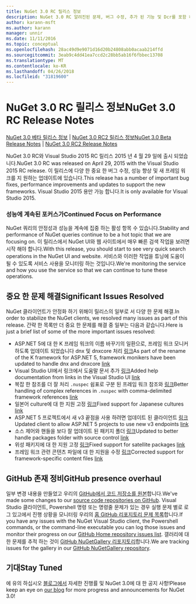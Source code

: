 ```yaml
---
title: NuGet 3.0 RC 릴리스 정보
description: NuGet 3.0 RC 알려진된 문제, 버그 수정, 추가 된 기능 및 Dcr를 포함 하 여에 대 한 릴리스 정보입니다.
author: karann-msft
ms.author: karann
manager: unnir
ms.date: 11/11/2016
ms.topic: conceptual
ms.openlocfilehash: 28ac49d9e9071d16d20b24808abb0acaab214ffd
ms.sourcegitcommit: 3eab9c4dd41ea7ccd2c28bb5ab16f6fbbec13708
ms.translationtype: MT
ms.contentlocale: ko-KR
ms.lasthandoff: 04/26/2018
ms.locfileid: "31819600"
---
```

# <a name="nuget-30-rc-release-notes"></a><span data-ttu-id="75233-103">NuGet 3.0 RC 릴리스 정보</span><span class="sxs-lookup"><span data-stu-id="75233-103">NuGet 3.0 RC Release Notes</span></span>

<span data-ttu-id="75233-104">[NuGet 3.0 베타 릴리스 정보](../release-notes/nuget-3.0-beta.md) | [NuGet 3.0 RC2 릴리스 정보](../release-notes/nuget-3.0-RC2.md)</span><span class="sxs-lookup"><span data-stu-id="75233-104">[NuGet 3.0 Beta Release Notes](../release-notes/nuget-3.0-beta.md) | [NuGet 3.0 RC2 Release Notes](../release-notes/nuget-3.0-RC2.md)</span></span>

<span data-ttu-id="75233-105">NuGet 3.0 RC와 Visual Studio 2015 RC 릴리스 2015 년 4 월 29 일에 출시 되었습니다.</span><span class="sxs-lookup"><span data-stu-id="75233-105">NuGet 3.0 RC was released on April 29, 2015 with the Visual Studio 2015 RC release.</span></span> <span data-ttu-id="75233-106">이 릴리스에 다양 한 중요 한 버그 수정, 성능 향상 및 새 프레임 워크를 지 원하는 업데이트에 있습니다.</span><span class="sxs-lookup"><span data-stu-id="75233-106">This release has a number of important bug fixes, performance improvements and updates to support the new frameworks.</span></span>  <span data-ttu-id="75233-107">Visual Studio 2015 용만 가능 합니다.</span><span class="sxs-lookup"><span data-stu-id="75233-107">It is only available for Visual Studio 2015.</span></span>

### <a name="continued-focus-on-performance"></a><span data-ttu-id="75233-108">성능에 계속된 포커스가</span><span class="sxs-lookup"><span data-stu-id="75233-108">Continued Focus on Performance</span></span>

<span data-ttu-id="75233-109">NuGet 쿼리의 안정성과 성능을 계속에 집중 하는 활성 항목 수 있습니다.</span><span class="sxs-lookup"><span data-stu-id="75233-109">Stability and performance of NuGet queries continue to be a hot topic that we are focusing on.</span></span>  <span data-ttu-id="75233-110">이 릴리스에서 NuGet UI와 웹 사이트에서 매우 빠른 검색 작업을 보려면 시작 해야 합니다.</span><span class="sxs-lookup"><span data-stu-id="75233-110">With this release, you should start to see very quick search operations in the NuGet UI and website.</span></span>  <span data-ttu-id="75233-111">서비스와 이러한 작업을 튜닝에 도움이 될 수 있도록 서비스 사용을 모니터링 하는 것입니다.</span><span class="sxs-lookup"><span data-stu-id="75233-111">We're monitoring the service and how you use the service so that we can continue to tune these operations.</span></span>

## <a name="significant-issues-resolved"></a><span data-ttu-id="75233-112">중요 한 문제 해결</span><span class="sxs-lookup"><span data-stu-id="75233-112">Significant Issues Resolved</span></span>

<span data-ttu-id="75233-113">NuGet 클라이언트가 안정화 하기 위해이 릴리스의 일부로 서 다양 한 문제 해결.</span><span class="sxs-lookup"><span data-stu-id="75233-113">In order to stabilize the NuGet clients, we resolved many issues as part of this release.</span></span>  <span data-ttu-id="75233-114">간략 한 목록만 더 중요 한 문제를 해결 중 일부는 다음과 같습니다.</span><span class="sxs-lookup"><span data-stu-id="75233-114">Here is just a brief list of some of the more important issues resolved:</span></span>

* <span data-ttu-id="75233-115">ASP.NET 5에 대 한 K 프레임 워크의 이름 바꾸기의 일환으로, 프레임 워크 모니커 하도록 업데이트 되었습니다 dnx 및 dnxcore 처리 [링크](https://github.com/NuGet/Home/issues/215)</span><span class="sxs-lookup"><span data-stu-id="75233-115">As part of the rename of the K framework for ASP.NET 5, framework monikers have been updated to handle dnx and dnxcore [link](https://github.com/NuGet/Home/issues/215)</span></span>
* <span data-ttu-id="75233-116">Visual Studio UI에서 링크에서 도움말 문서 추가 [링크](https://github.com/NuGet/Home/issues/232)</span><span class="sxs-lookup"><span data-stu-id="75233-116">Added help documentation from links in the Visual Studio UI [link](https://github.com/NuGet/Home/issues/232)</span></span>
* <span data-ttu-id="75233-117">복잡 한 참조를 더 잘 처리 `.nuspec` 쉼표로 구분 된 프레임 워크 참조와 [링크](https://github.com/NuGet/Home/issues/276)</span><span class="sxs-lookup"><span data-stu-id="75233-117">Better handling of complex references in `.nuspec` with comma-delimited framework references [link](https://github.com/NuGet/Home/issues/276)</span></span>
* <span data-ttu-id="75233-118">일본어 culture에 대 한 지원 고정 [링크](https://github.com/NuGet/Home/issues/253)</span><span class="sxs-lookup"><span data-stu-id="75233-118">Fixed support for Japanese cultures [link](https://github.com/NuGet/Home/issues/253)</span></span>
* <span data-ttu-id="75233-119">ASP.NET 5 프로젝트에서 새 v3 끝점을 사용 하려면 업데이트 된 클라이언트 [링크](https://github.com/NuGet/Home/issues/219)</span><span class="sxs-lookup"><span data-stu-id="75233-119">Updated client to allow ASP.NET 5 projects to use new v3 endpoints [link](https://github.com/NuGet/Home/issues/219)</span></span>
* <span data-ttu-id="75233-120">소스 제어와 핸들을 보다 잘 업데이트 된 패키지 폴더 [링크](https://github.com/NuGet/Home/issues/56)</span><span class="sxs-lookup"><span data-stu-id="75233-120">Updated to better handle packages folder with source control [link](https://github.com/NuGet/Home/issues/56)</span></span>
* <span data-ttu-id="75233-121">위성 패키지에 대 한 지원 고정 [링크](https://github.com/NuGet/Home/issues/17)</span><span class="sxs-lookup"><span data-stu-id="75233-121">Fixed support for satellite packages [link](https://github.com/NuGet/Home/issues/17)</span></span>
* <span data-ttu-id="75233-122">프레임 워크 관련 콘텐츠 파일에 대 한 지원을 수정 [링크](https://github.com/NuGet/Home/issues/18)</span><span class="sxs-lookup"><span data-stu-id="75233-122">Corrected support for framework-specific content files [link](https://github.com/NuGet/Home/issues/18)</span></span>

## <a name="github-presence-overhaul"></a><span data-ttu-id="75233-123">GitHub 존재 정비</span><span class="sxs-lookup"><span data-stu-id="75233-123">GitHub presence overhaul</span></span>

<span data-ttu-id="75233-124">일부 변경 내용을 만들었고 우리의 [GitHub에서 코드 저장소를 원본](http://github.com/nuget/home)합니다.</span><span class="sxs-lookup"><span data-stu-id="75233-124">We've made some changes to our [source code repositories on GitHub](http://github.com/nuget/home).</span></span>  <span data-ttu-id="75233-125">Visual Studio 클라이언트, Powershell 명령 또는 명령줄 문제가 있는 경우 실행 문제 별로 로그 있고에서 진행 상황을 모니터링 우리의 [홈 GitHub 리포지토리 문제 목록](http://github.com/nuget/home/issues)합니다.</span><span class="sxs-lookup"><span data-stu-id="75233-125">If you have any issues with the NuGet Visual Studio client, the Powershell commands, or the command-line executable you can log those issues and monitor their progress on our [GitHub Home repository issues list](http://github.com/nuget/home/issues).</span></span>  <span data-ttu-id="75233-126">갤러리에 대 한 문제를 추적 하는 것이 [GitHub NuGetGallery 리포지토리](http://github.com/nuget/NuGetGallery/issues)합니다.</span><span class="sxs-lookup"><span data-stu-id="75233-126">We are tracking issues for the gallery in our [GitHub NuGetGallery repository](http://github.com/nuget/NuGetGallery/issues).</span></span>


## <a name="stay-tuned"></a><span data-ttu-id="75233-127">기대</span><span class="sxs-lookup"><span data-stu-id="75233-127">Stay Tuned</span></span>

<span data-ttu-id="75233-128">에 유의 하십시오 [블로그에서](http://blog.nuget.org) 자세한 진행률 및 NuGet 3.0에 대 한 공지 사항!</span><span class="sxs-lookup"><span data-stu-id="75233-128">Please keep an eye on [our blog](http://blog.nuget.org) for more progress and announcements for NuGet 3.0!</span></span>